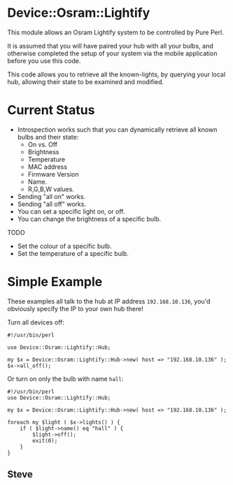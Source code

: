 Device::Osram::Lightify
=======================

This module allows an Osram Lightify system to be controlled by Pure
Perl.

It is assumed that you will have paired your hub with all your bulbs,
and otherwise completed the setup of your system via the mobile
application before you use this code.

This code allows you to retrieve all the known-lights, by querying
your local hub, allowing their state to be examined and modified.


# Current Status

* Introspection works such that you can dynamically retrieve all known
bulbs and their state:
     * On vs. Off
     * Brightness
     * Temperature
     * MAC address
     * Firmware Version
     * Name.
     * R,G,B,W values.
* Sending "all on" works.
* Sending "all off" works.
* You can set a specific light on, or off.
* You can change the brightness of a specific bulb.

TODO

* Set the colour of a specific bulb.
* Set the temperature of a specific bulb.

# Simple Example

These examples all talk to the hub at IP address `192.168.10.136`,
you'd obviously specify the IP to your own hub there!

Turn all devices off:

    #!/usr/bin/perl

    use Device::Osram::Lightify::Hub;

    my $x = Device::Osram::Lightify::Hub->new( host => "192.168.10.136" );
    $x->all_off();

Or turn on only the bulb with name `hall`:

    #!/usr/bin/perl
    use Device::Osram::Lightify::Hub;

    my $x = Device::Osram::Lightify::Hub->new( host => "192.168.10.136" );

    foreach my $light ( $x->lights() ) {
        if ( $light->name() eq "hall" ) {
            $light->off();
            exit(0);
        }
    }


Steve
--
